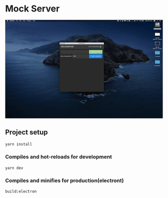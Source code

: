 # Mock Server 

![mock-server](https://github.com/joon610/readMEImg/blob/master/mock-server/mock-server.gif)


## Project setup
```
yarn install
```

### Compiles and hot-reloads for development
```
yarn dev
```

### Compiles and minifies for production(electront)
```
build:electron
```

